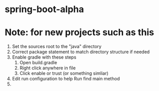 # spring-boot-alpha

# Note: for new projects such as this
1. Set the sources root to the "java" directory
2. Correct package statement to match directory structure if needed
3. Enable gradle with these steps
   1. Open build.gradle
   2. Right click anywhere in file
   3. Click enable or trust (or something simliar)
4. Edit run configuration to help Run find main method
5. 